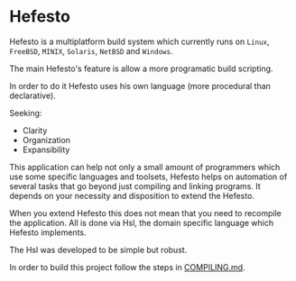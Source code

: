 # Hefesto

Hefesto is a multiplatform build system which currently runs on ``Linux``, ``FreeBSD``, ``MINIX``, ``Solaris``, ``NetBSD`` and ``Windows``.

The main Hefesto's feature is allow a more programatic build scripting.

In order to do it Hefesto uses his own language (more procedural than declarative).

Seeking:

- Clarity
- Organization
- Expansibility

This application can help not only a small amount of programmers which use some specific languages and toolsets, Hefesto helps on automation of several tasks that go beyond just compiling and linking programs. It depends on your necessity and disposition to extend the Hefesto.

When you extend Hefesto this does not mean that you need to recompile the application. All is done via Hsl, the domain specific language which Hefesto implements.

The Hsl was developed to be simple but robust.

In order to build this project follow the steps in [COMPILING.md](https://github.com/rafael-santiago/hefesto/blob/master/COMPILING.md).

